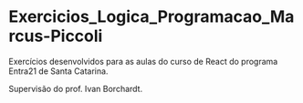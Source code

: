 # Exercicios_Logica_Programacao_Marcus-Piccoli

Exercícios desenvolvidos para as aulas do curso de React do programa Entra21 de Santa Catarina.

Supervisão do prof. Ivan Borchardt.
